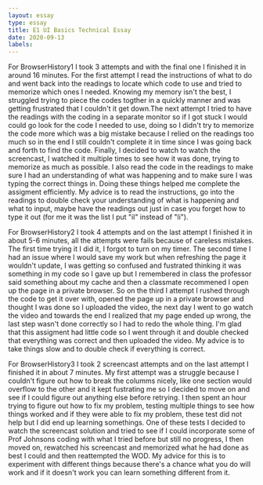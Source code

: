 ```yaml
---
layout: essay
type: essay
title: E1 UI Basics Technical Essay
date: 2020-09-13
labels:
---
```


For BrowserHistory1 I took 3 attempts and with the final one I finished it in around 16 minutes. For the first attempt I read the instructions of what to do and went back into the readings to locate which code to use and tried to memorize which ones I needed. Knowing my memory isn't the best, I struggled trying to piece the codes togther in a quickly manner and was getting frustrated that I couldn't it get down.The next attempt I tried to have the readings with the coding in a separate monitor so if I got stuck I would could go look for the code I needed to use, doing so I didn't try to memorize the code more which was a big mistake because I relied on the readings too much so in the end I still couldn't complete it in time since I was going back and forth to find the code. Finally, I decided to watch to watch the screencast, I watched it multiple times to see how it was done, trying to memorize as much as possible. I also read the code in the readings to make sure I had an understanding of what was happening and to make sure I was typing the correct things in. Doing these things helped me complete the assigment efficiently. My advice is to read the instructions, go into the readings to double check your understanding of what is happening and what to input, maybe have the readings out just in case you forget how to type it out (for me it was the list I put "il" instead of "li").

For BrowserHistory2 I took 4 attempts and on the last attempt I finished it in about 5-6 minutes, all the attempts were fails because of careless mistakes. The first time trying it I did it, I forgot to turn on my timer. The second time I had an issue where I would save my work but when refreshing the page it wouldn't update, I was getting so confused and fustrated thinking it was something in my code so I gave up but I remembered in class the professor said something about my cache and then a classmate recommened I open up the page in a private browser. So on the third I attempt I rushed through the code to get it over with, opened the page up in a private browser and thought I was done so I uploaded the video, the next day I went to go watch the video and towards the end I realized that my page ended up wrong, the last step wasn't done correctly so I had to redo the whole thing. I'm glad that this assigment had little code so I went through it and double checked that everything was correct and then uploaded the video. My advice is to take things slow and to double check if everything is correct.

For BrowserHistory3 I took 2 screencast attempts and on the last attempt I finished it in about 7 minutes. My first attempt was a struggle because I couldn't figure out how to break the columms nicely, like one section would overflow to the other and it kept fustrating me so I decided to move on and see if I could figure out anything else before retrying. I then spent an hour trying to figure out how to fix my problem, testing multiple things to see how things worked and if they were able to fix my problem, these test did not help but I did end up learning somethings. One of these tests I decided to watch the screencast solution and tried to see if I could incorporate some of Prof Johnsons coding with what I tried before but still no progress, I then moved on, rewatched his screencast and memorized what he had done as best I could and then reattempted the WOD. My advice for this is to experiment with different things because there's a chance what you do will work and if it doesn't work you can learn something different from it.
